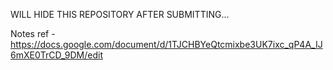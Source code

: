 WILL HIDE THIS REPOSITORY AFTER SUBMITTING...

Notes ref - https://docs.google.com/document/d/1TJCHBYeQtcmixbe3UK7ixc_qP4A_IJ6mXE0TrCD_9DM/edit
